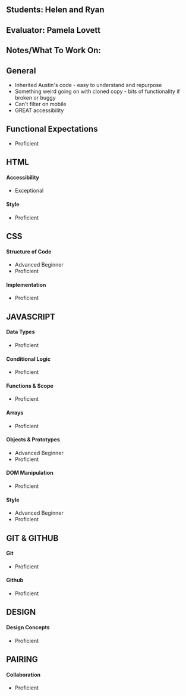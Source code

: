 ## Students: Helen and Ryan
## Evaluator: Pamela Lovett
## Notes/What To Work On:

## General
- Inherited Austin's code - easy to understand and repurpose
- Something weird going on with cloned copy - bits of functionality if broken or buggy
- Can't filter on mobile 
- GREAT accessibility

## Functional Expectations
  
* Proficient   

## HTML

#### Accessibility

* Exceptional  

#### Style

* Proficient   

## CSS

#### Structure of Code
  
* Advanced Beginner  
* Proficient   

#### Implementation
 
* Proficient  

## JAVASCRIPT

#### Data Types
 
* Proficient    

#### Conditional Logic

* Proficient  

#### Functions & Scope
  
* Proficient   

#### Arrays

* Proficient  

#### Objects & Prototypes

* Advanced Beginner  
* Proficient   

#### DOM Manipulation
  
* Proficient    

#### Style

* Advanced Beginner  
* Proficient   

## GIT & GITHUB

#### Git
 
* Proficient   

#### Github

* Proficient 

## DESIGN

#### Design Concepts
 
* Proficient    

## PAIRING

#### Collaboration
 
* Proficient  
